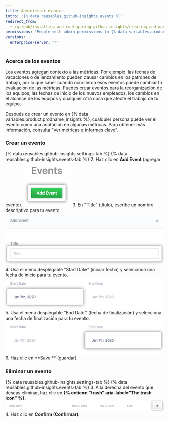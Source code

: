 ```yaml
---
title: Administrar eventos
intro: '{% data reusables.github-insights.events %}'
redirect_from:
  - /github/installing-and-configuring-github-insights/creating-and-managing-events
permissions: 'People with admin permissions to {% data variables.product.prodname_insights %} can manage events.'
versions:
  enterprise-server: '*'
---
```


### Acerca de los eventos

Los eventos agregan contexto a las métricas. Por ejemplo, las fechas de vacaciones o de lanzamiento pueden causar cambios en los patrones de trabajo, por lo que saber cuándo ocurrieron esos eventos puede cambiar tu evaluación de las métricas. Puedes crear eventos para la reorganización de los equipos, las fechas de inicio de los nuevos empleados, los cambios en el alcance de los equipos y cualquier otra cosa que afecte el trabajo de tu equipo.

Después de crear un evento en {% data variables.product.prodname_insights %}, cualquier persona puede ver el evento como una anotación en algunas métricas. Para obtener más información, consulta "[Ver métricas e informes clave](/insights/exploring-your-usage-of-github-enterprise/viewing-key-metrics-and-reports)".

### Crear un evento

{% data reusables.github-insights.settings-tab %}
{% data reusables.github-insights.events-tab %}
2. Haz clic en **Add Event** (agregar evento). ![Botón agregar evento](/assets/images/help/insights/add-event.png)
3. En "Title" (título), escribe un nombre descriptivo para tu evento. ![Campo de título](/assets/images/help/insights/title-field.png)
4. Usa el menú desplegable "Start Date" (iniciar fecha) y selecciona una fecha de inicio para tu evento. ![Menú desplegable de fecha de inicio](/assets/images/help/insights/start-date.png)
5. Usa el menú desplegable "End Date" (fecha de finalización) y selecciona una fecha de finalización para tu evento. ![Menú desplegable de fecha de finalización](/assets/images/help/insights/end-date.png)
6. Haz clic en **Save ** (guardar).

### Eliminar un evento

{% data reusables.github-insights.settings-tab %}
{% data reusables.github-insights.events-tab %}
3. A la derecha del evento que deseas eliminar, haz clic en **{% octicon "trash" aria-label="The trash icon" %}**. ![Botón papelera](/assets/images/help/insights/trashcan-button.png)
4. Haz clic en **Confirm (Confirmar)**.
